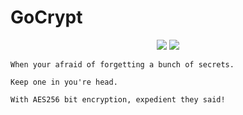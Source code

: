 # GoCrypt
<p align="center">
<img style="float: center;" src="https://goreportcard.com/badge/github.com/TD4B/GoCrypt">
<img style="float: center;" src="https://img.shields.io/badge/License-MIT-yellow.svg">
<p>

`When your afraid of forgetting a bunch of secrets.`<p>
`Keep one in you're head.`<p>
`With AES256 bit encryption, expedient they said!`


